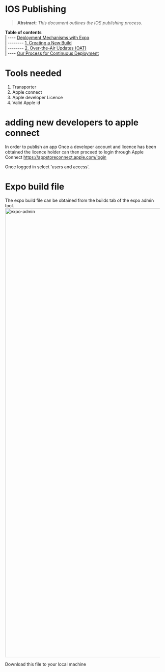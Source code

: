 # IOS Publishing
> **Abstract**: *This document outlines the IOS publishing process.*

**Table of contents**  
| ---- [Deployment Mechanisms with Expo](#deployment-mechanisms-with-expo)  
| -------- [1. Creating a New Build](#1-creating-a-new-build)  
| -------- [2. Over-the-Air Updates (OAT)](#2-over-the-air-updates-oat)  
| ---- [Our Process for Continuous Deployment](#our-process-for-continuous-deployment)  

# Tools needed
1. Transporter
2. Apple connect
3. Apple developer Licence
4. Valid Apple id

# adding new developers to apple connect
In order to publish an app Once a developer account and licence has been obtained the licence holder can then proceed to login through Apple Connect https://appstoreconnect.apple.com/login

Once logged in select  'users and access'.

# Expo build file

The expo build file can be obtained from the builds tab of the expo admin tool. 
<img width="1456" alt="expo-admin" src="https://github.com/ClimateMind/frontend-native-app/assets/39728053/807c60a5-7dfa-4463-9329-47fcb1dc6af5">

Download this file to your local machine
